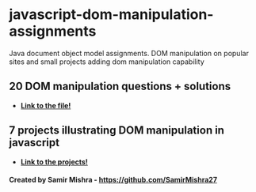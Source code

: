 # javascript-dom-manipulation-assignments
Java document object model assignments. DOM manipulation on popular sites and small projects adding dom manipulation capability

## 20 DOM manipulation questions + solutions
- **[Link to the file!](https://github.com/SamirMishra27/javascript-dom-manipulation-assignments/blob/main/dom-manipulation-assignment/javsscript.md)**

## 7 projects illustrating DOM manipulation in javascript
- **[Link to the projects!](https://github.com/SamirMishra27/javascript-dom-manipulation-assignments/tree/main/js-assignments-fsjs)**

#### Created by Samir Mishra - https://github.com/SamirMishra27
